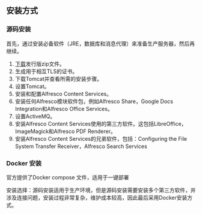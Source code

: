 ## 安装方式

### 源码安装

首先，通过安装必备软件（JRE，数据库和消息代理）来准备生产服务器，然后再继续。

1. [下载](https://www.alfresco.com/thank-you/thank-you-downloading-alfresco-community-edition)发行版zip文件。
2. 生成用于相互TLS的证书。
3. 下载Tomcat并查看所需的安装步骤。
4. 设置Tomcat。
5. 安装和配置Alfresco Content Services。
6. 安装任何Alfresco模块软件包，例如Alfresco Share，Google Docs Integration和Alfresco Office Services。
7. 设置ActiveMQ。
8. 安装Alfresco Content Services使用的第三方软件。这包括LibreOffice，ImageMagick和Alfresco PDF Renderer。
9. 安装Alfresco Content Services的兄弟软件，包括：Configuring the File System Transfer Receiver，Alfresco Search Services

### Docker 安装

官方提供了Docker compose 文件，适用于一键部署

安装选择：源码安装适用于生产环境，但是源码安装需要安装多个第三方软件，并涉及连接问题，安装过程非常复杂，维护成本较高，因此最后采用Docker安装方式。
